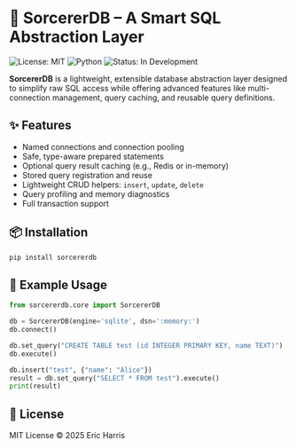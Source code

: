 # 🔮 SorcererDB – A Smart SQL Abstraction Layer

![License: MIT](https://img.shields.io/badge/License-MIT-yellow.svg)
![Python](https://img.shields.io/badge/python-3.8%2B-blue)
![Status: In Development](https://img.shields.io/badge/status-alpha-orange)

**SorcererDB** is a lightweight, extensible database abstraction layer designed to simplify raw SQL access while offering advanced features like multi-connection management, query caching, and reusable query definitions.

## ✨ Features

- Named connections and connection pooling
- Safe, type-aware prepared statements
- Optional query result caching (e.g., Redis or in-memory)
- Stored query registration and reuse
- Lightweight CRUD helpers: `insert`, `update`, `delete`
- Query profiling and memory diagnostics
- Full transaction support

## 📦 Installation

```bash
pip install sorcererdb
```

## 🧪 Example Usage

```python
from sorcererdb.core import SorcererDB

db = SorcererDB(engine='sqlite', dsn=':memory:')
db.connect()

db.set_query("CREATE TABLE test (id INTEGER PRIMARY KEY, name TEXT)")
db.execute()

db.insert("test", {"name": "Alice"})
result = db.set_query("SELECT * FROM test").execute()
print(result)
```

## 📜 License

MIT License © 2025 Eric Harris

